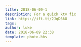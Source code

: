 ```yaml
---
title: 2018-06-09-1
description: For a quick ktv fix
link: https://ift.tt/2JqD6kO
tags: 
author: luke
date: 2018-06-09 22:38
template: photo.hbs
---
```

